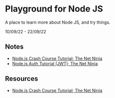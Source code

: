 # Playground for Node JS

A place to learn more about Node JS, and try things.

10/09/22 - 22/09/22

## Notes

- [Node.js Crash Course Tutorial; The Net Ninja](nodejs-crash-course-tutorial--the-net-ninja.md)
- [Node.js Auth Tutorial (JWT); The Net Ninja](node-auth-tutorial-jwt--the-net-ninja.md)

## Resources

- [Node.js Crash Course Tutorial; The Net Ninja](https://www.youtube.com/playlist?list=PL4cUxeGkcC9jsz4LDYc6kv3ymONOKxwBU)

<!-- 

- [Node JS Tutorial for Beginners](https://www.youtube.com/playlist?list=PL4cUxeGkcC9gcy9lrvMJ75z9maRw4byYp)

- [Node.js Tutorial for Beginners: Learn Node in 1 Hour](https://www.youtube.com/watch?v=TlB_eWDSMt4)

-->

